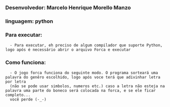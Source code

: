 ### Desenvolvedor: Marcelo Henrique Morello Manzo

### linguagem: python

### Para executar:
      - Para executar, eh preciso de algum compilador que suporte Python, logo após é necessário abrir o arquivo Forca e executar

### Como funciona:
      - O jogo forca funciona do seguinte modo. O programa sorteará uma palavra do genêro escolhido, logo após voce terá que adivinhar letra por letra
      (não se pode usar simbolos, numeros etc.) caso a letra não esteja na palavra uma parte do boneco será colocada na forca, e se ele ficar completo...
      você perde (-_-)

